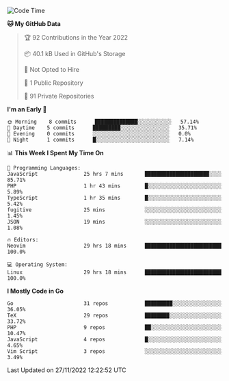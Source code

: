 
<!--START_SECTION:waka-->
![Code Time](http://img.shields.io/badge/Code%20Time-2%2C918%20hrs%2056%20mins-blue)

**🐱 My GitHub Data** 

> 🏆 92 Contributions in the Year 2022
 > 
> 📦 40.1 kB Used in GitHub's Storage 
 > 
> 🚫 Not Opted to Hire
 > 
> 📜 1 Public Repository 
 > 
> 🔑 91 Private Repositories  
 > 
**I'm an Early 🐤** 

```text
🌞 Morning    8 commits      ██████████████░░░░░░░░░░░   57.14% 
🌆 Daytime    5 commits      █████████░░░░░░░░░░░░░░░░   35.71% 
🌃 Evening    0 commits      ░░░░░░░░░░░░░░░░░░░░░░░░░   0.0% 
🌙 Night      1 commits      █░░░░░░░░░░░░░░░░░░░░░░░░   7.14%

```


📊 **This Week I Spent My Time On** 

```text
💬 Programming Languages: 
JavaScript               25 hrs 7 mins       █████████████████████░░░░   85.71% 
PHP                      1 hr 43 mins        █░░░░░░░░░░░░░░░░░░░░░░░░   5.89% 
TypeScript               1 hr 35 mins        █░░░░░░░░░░░░░░░░░░░░░░░░   5.42% 
fugitive                 25 mins             ░░░░░░░░░░░░░░░░░░░░░░░░░   1.45% 
JSON                     19 mins             ░░░░░░░░░░░░░░░░░░░░░░░░░   1.08%

🔥 Editors: 
Neovim                   29 hrs 18 mins      █████████████████████████   100.0%

💻 Operating System: 
Linux                    29 hrs 18 mins      █████████████████████████   100.0%

```

**I Mostly Code in Go** 

```text
Go                       31 repos            █████████░░░░░░░░░░░░░░░░   36.05% 
TeX                      29 repos            ████████░░░░░░░░░░░░░░░░░   33.72% 
PHP                      9 repos             ██░░░░░░░░░░░░░░░░░░░░░░░   10.47% 
JavaScript               4 repos             █░░░░░░░░░░░░░░░░░░░░░░░░   4.65% 
Vim Script               3 repos             ░░░░░░░░░░░░░░░░░░░░░░░░░   3.49%

```



 Last Updated on 27/11/2022 12:22:52 UTC
<!--END_SECTION:waka-->
